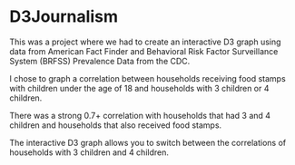 # D3Journalism
This was a project where we had to create an interactive D3 graph using data from American Fact Finder and Behavioral Risk Factor Surveillance System (BRFSS) Prevalence Data from the CDC. 

I chose to graph a correlation between households receiving food stamps with children under the age of 18 and households with 3 children or 4 children. 

There was a strong 0.7+ correlation with households that had 3 and 4 children and households that also received food stamps.

The interactive D3 graph allows you to switch between the correlations of households with 3 children and 4 children.
